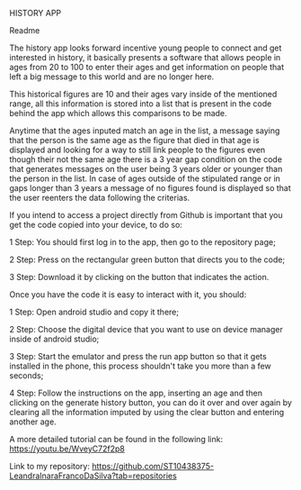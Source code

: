 HISTORY APP

Readme

The history app looks forward incentive young people to connect and get interested in history, 
it basically presents a software that allows people in ages from 20 to 100 to enter their ages 
and get information on people that left a big message to this world and are no longer here. 

This historical figures are 10 and their ages vary inside of the mentioned range, all this 
information is stored into a list that is present in the code behind the app which allows 
this comparisons to be made.

Anytime that the ages inputed match an age in the list, a message saying that the person is 
the same age as the figure that died in that age is displayed and looking for a way to still 
link people to the figures even though their not the same age there is a 3 year gap condition 
on the code that generates messages on the user being 3 years older or younger than the person 
in the list. In case of ages outside of the stipulated range or in gaps longer than 3 years a 
message of no figures found is displayed so that the user reenters the data following the criterias.


If you intend to access a project directly from Github is important that you get the code copied into your device, to do so: 

1 Step: You should first log in to the app, then go to the repository page;

2 Step: Press on the rectangular green button that directs you to the code;

3 Step: Download it by clicking on the button that indicates the action. 

Once you have the code it is easy to interact with it, you should:

1 Step: Open android studio and copy it there;

2 Step: Choose the digital device that you want to use on device manager inside of android studio; 

3 Step: Start the emulator and press the run app button so that it gets installed in the phone, this process shouldn't take you more than a few seconds;

4 Step: Follow the instructions on the app, inserting an age and then clicking on the generate history button, you can do it over 
and over again by clearing all the information imputed by using the clear button and entering 
another age.


A more detailed tutorial can be found in the following link:  https://youtu.be/WveyC72f2p8

Link to my repository: https://github.com/ST10438375-LeandraInaraFrancoDaSilva?tab=repositories
